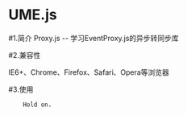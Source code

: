 UME.js
======

#1.简介
Proxy.js -- 学习EventProxy.js的异步转同步库


#2.兼容性

IE6+、Chrome、Firefox、Safari、Opera等浏览器

#3.使用

```
    Hold on.
```